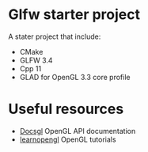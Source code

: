 # Glfw starter project

A stater project that include: 
- CMake
- GLFW 3.4
- Cpp 11
- GLAD for OpenGL 3.3 core profile

# Useful resources

- [Docsgl](https://docs.gl/) OpenGL API documentation
- [learnopengl](https://learnopengl.com/) OpenGL tutorials
